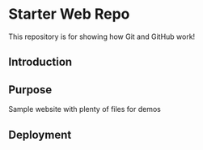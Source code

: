 # Starter Web Repo

This repository is for showing how Git and GitHub work!

## Introduction

## Purpose

Sample website with plenty of files for demos

## Deployment